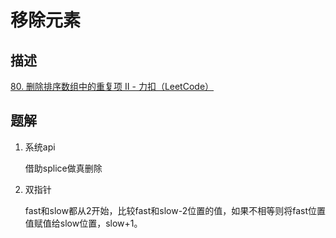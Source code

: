# 移除元素

## 描述

[80. 删除排序数组中的重复项 II - 力扣（LeetCode）](https://leetcode.cn/problems/remove-duplicates-from-sorted-array-ii/)

## 题解

1. 系统api

   借助splice做真删除

2. 双指针

   fast和slow都从2开始，比较fast和slow-2位置的值，如果不相等则将fast位置值赋值给slow位置，slow+1。

   